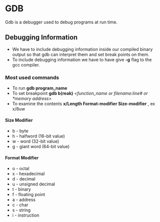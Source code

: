 # GDB
Gdb is a debugger used to debug programs at run time.

## Debugging Information 
* We have to include debugging information inside our compiled binary output so that gdb can interpret them and set break points on them. 
* To include debugging information we have to have give **-g** flag to the gcc compiler.

### Most used commands
* To run **gdb program_name**
* To set breakpoint **gdb b(reak)** _<function_name or filename:line# or *memory address>_
* To examine the contents **x/Length Format-modifier Size-modifier** , ex x/8uw   

#### Size Modifier 
* b - byte
* h - halfword (16-bit value)
* w - word (32-bit value)
* g - giant word (64-bit value)

#### Format Modifier 
* o - octal
* x - hexadecimal
* d - decimal
* u - unsigned decimal
* t - binary
* f - floating point
* a - address
* c - char
* s - string
* i - instruction

